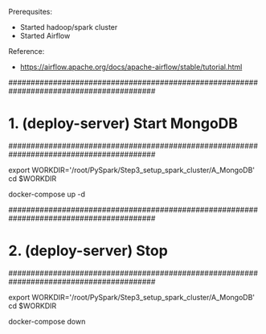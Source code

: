 Prerequsites:
- Started hadoop/spark cluster
- Started Airflow

Reference:
- https://airflow.apache.org/docs/apache-airflow/stable/tutorial.html


#########################################################################################
# 1. (deploy-server)  Start MongoDB
#########################################################################################

export WORKDIR='/root/PySpark/Step3_setup_spark_cluster/A_MongoDB'
cd $WORKDIR

docker-compose up -d

#########################################################################################
# 2. (deploy-server)  Stop
#########################################################################################

export WORKDIR='/root/PySpark/Step3_setup_spark_cluster/A_MongoDB'
cd $WORKDIR

docker-compose down
